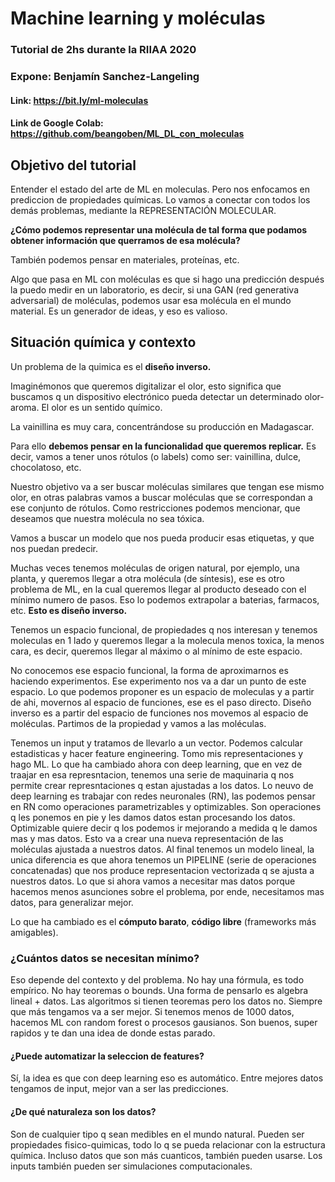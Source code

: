 # Machine learning y moléculas

### Tutorial de 2hs durante la RIIAA 2020
### Expone: Benjamín Sanchez-Langeling

#### Link: https://bit.ly/ml-moleculas

#### Link de Google Colab: https://github.com/beangoben/ML_DL_con_moleculas 

## Objetivo del tutorial
Entender el estado del arte de ML en moleculas. Pero nos enfocamos en prediccion de propiedades químicas. Lo vamos a conectar con todos los demás problemas, mediante la REPRESENTACIÓN MOLECULAR. 

**¿Cómo podemos representar una molécula de tal forma que podamos obtener información que querramos de esa molécula?**

También podemos pensar en materiales, proteínas, etc. 

Algo que pasa en ML con moléculas es que si hago una predicción después la puedo medir en un laboratorio, es decir, si una GAN (red generativa adversarial) de moléculas, podemos usar esa molécula en el mundo material. Es un generador de ideas, y eso es valioso.

## Situación química y contexto

Un problema de la quimica es el **diseño inverso.** 


Imaginémonos que queremos digitalizar el olor, esto significa que buscamos q un dispositivo electrónico pueda detectar un determinado olor-aroma. El olor es un sentido químico.
 
La vainillina es muy cara, concentrándose su producción en Madagascar. 

Para ello **debemos pensar en la funcionalidad que queremos replicar.** Es decir, vamos a tener unos rótulos (o labels) como ser: vainillina, dulce, chocolatoso, etc. 

Nuestro objetivo va a ser buscar moléculas similares que tengan ese mismo olor, en otras palabras vamos a buscar moléculas que se correspondan a ese conjunto de rótulos. 
Como restricciones podemos mencionar, que deseamos que nuestra molécula no sea tóxica. 

Vamos a buscar un modelo que nos pueda producir esas etiquetas, y que nos puedan predecir. 

Muchas veces tenemos moléculas de origen natural, por ejemplo, una planta, y queremos llegar a otra molécula (de síntesis), ese es otro problema de ML, en la cual queremos llegar al producto deseado con el mínimo numero de pasos. Eso lo podemos extrapolar a baterias, farmacos, etc. 
**Esto es diseño inverso.** 

Tenemos un espacio funcional, de propiedades q nos interesan y tenemos moleculas en 1 lado y queremos llegar a la molecula menos toxica, la menos cara, es decir, queremos llegar al máximo o al mínimo de este espacio. 

No conocemos ese espacio funcional, la forma de aproximarnos es haciendo experimentos. Ese experimento nos va a dar un punto de este espacio. Lo que podemos proponer es un espacio de moleculas y a partir de ahi, movernos al espacio de funciones, ese es el paso directo. Diseño inverso es a partir del espacio de funciones nos movemos al espacio de moléculas. Partimos de la propiedad y vamos a las moléculas. 


Tenemos un input y tratamos de llevarlo a un vector. Podemos calcular estadisticas y hacer feature engineering. Tomo mis representaciones y hago ML. Lo que ha cambiado ahora con deep learning, que en vez de traajar en esa represntacion, tenemos una serie de maquinaria q nos permite crear represntaciones q estan ajustadas a los datos. Lo neuvo de deep learning es trabajar con redes neuronales (RN), las podemos pensar en RN como operaciones parametrizables y optimizables. Son operaciones q les ponemos en pie y les damos datos estan procesando los datos.  Optimizable quiere decir q los podemos ir mejorando a medida q le damos mas y mas datos. Esto va a crear una nueva representación de las moléculas ajustada a nuestros datos. 
Al final tenemos un modelo lineal, la unica diferencia es que ahora tenemos un PIPELINE (serie de operaciones concatenadas) que nos produce representacion vectorizada q se ajusta a nuestros datos. 
Lo que si ahora vamos a necesitar mas datos porque hacemos menos asunciones sobre el problema, por ende, necesitamos mas datos, para generalizar mejor. 

Lo que ha cambiado es el **cómputo barato**, **código libre** (frameworks más amigables). 

### ¿Cuántos datos se necesitan mínimo?
Eso depende del contexto y del problema. No hay una fórmula, es todo empírico. No hay teoremas o bounds. Una forma de pensarlo es algebra lineal + datos. Las algoritmos si tienen teoremas pero los datos no. Siempre que más tengamos va a ser mejor. 
Si tenemos menos de 1000 datos, hacemos ML con random forest o procesos gausianos. Son buenos, super rapidos y te dan una idea de donde estas parado. 

#### ¿Puede automatizar la seleccion de features?

Sí, la idea es que con deep learning eso es automático. 
Entre mejores datos tengamos de input, mejor van a ser las predicciones. 

#### ¿De qué naturaleza son los datos?

Son de cualquier tipo q sean medibles en el mundo natural. Pueden ser propiedades fisico-quimicas, todo lo q se pueda relacionar con la estructura química. Incluso datos que son más cuanticos, también pueden usarse. 
Los inputs también pueden ser simulaciones computacionales. 






 
